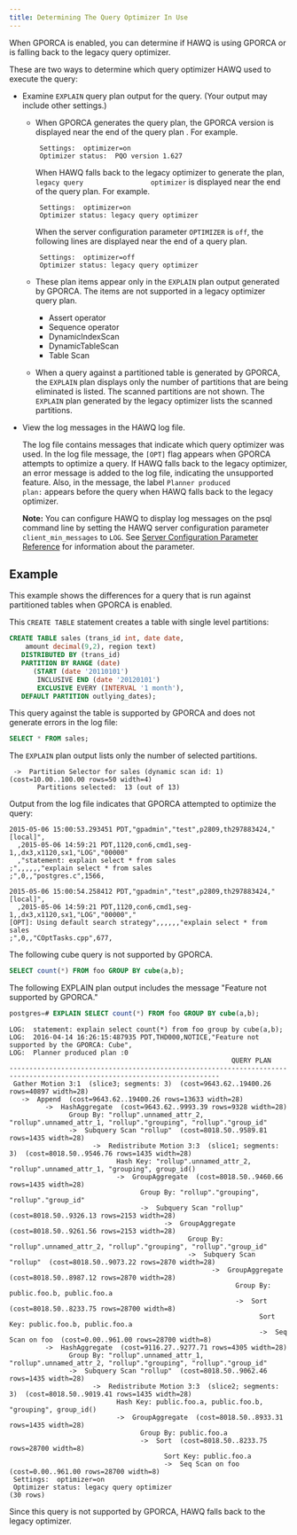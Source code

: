 ```yaml
---
title: Determining The Query Optimizer In Use
---
```


<!--
Licensed to the Apache Software Foundation (ASF) under one
or more contributor license agreements.  See the NOTICE file
distributed with this work for additional information
regarding copyright ownership.  The ASF licenses this file
to you under the Apache License, Version 2.0 (the
"License"); you may not use this file except in compliance
with the License.  You may obtain a copy of the License at

  http://www.apache.org/licenses/LICENSE-2.0

Unless required by applicable law or agreed to in writing,
software distributed under the License is distributed on an
"AS IS" BASIS, WITHOUT WARRANTIES OR CONDITIONS OF ANY
KIND, either express or implied.  See the License for the
specific language governing permissions and limitations
under the License.
-->

<span class="shortdesc"> When GPORCA is enabled, you can determine if HAWQ is using GPORCA or is falling back to the legacy query optimizer. </span>

These are two ways to determine which query optimizer HAWQ used to execute the query:

-   Examine `EXPLAIN` query plan output for the query. (Your output may include other settings.)
    -   When GPORCA generates the query plan, the GPORCA version is displayed near the end of the query plan . For example.

        ``` pre
         Settings:  optimizer=on
         Optimizer status:  PQO version 1.627
        ```

        When HAWQ falls back to the legacy optimizer to generate the plan, `legacy query                 optimizer` is displayed near the end of the query plan. For example.

        ``` pre
         Settings:  optimizer=on
         Optimizer status: legacy query optimizer
        ```

        When the server configuration parameter `OPTIMIZER` is `off`, the following lines are displayed near the end of a query plan.

        ``` pre
         Settings:  optimizer=off
         Optimizer status: legacy query optimizer
        ```

    -   These plan items appear only in the `EXPLAIN` plan output generated by GPORCA. The items are not supported in a legacy optimizer query plan.
        -   Assert operator
        -   Sequence operator
        -   DynamicIndexScan
        -   DynamicTableScan
        -   Table Scan
    -   When a query against a partitioned table is generated by GPORCA, the `EXPLAIN` plan displays only the number of partitions that are being eliminated is listed. The scanned partitions are not shown. The `EXPLAIN` plan generated by the legacy optimizer lists the scanned partitions.

-   View the log messages in the HAWQ log file.

    The log file contains messages that indicate which query optimizer was used. In the log file message, the `[OPT]` flag appears when GPORCA attempts to optimize a query. If HAWQ falls back to the legacy optimizer, an error message is added to the log file, indicating the unsupported feature. Also, in the message, the label `Planner produced             plan:` appears before the query when HAWQ falls back to the legacy optimizer.

    **Note:** You can configure HAWQ to display log messages on the psql command line by setting the HAWQ server configuration parameter `client_min_messages` to `LOG`. See [Server Configuration Parameter Reference](../../reference/HAWQSiteConfig/index.html) for information about the parameter.

## Example<a id="topic_n4w_nb5_xr"></a>

This example shows the differences for a query that is run against partitioned tables when GPORCA is enabled.

This `CREATE TABLE` statement creates a table with single level partitions:

``` sql
CREATE TABLE sales (trans_id int, date date, 
    amount decimal(9,2), region text)
   DISTRIBUTED BY (trans_id)
   PARTITION BY RANGE (date)
      (START (date '2011­01­01') 
       INCLUSIVE END (date '2012­01­01') 
       EXCLUSIVE EVERY (INTERVAL '1 month'),
   DEFAULT PARTITION outlying_dates);
```

This query against the table is supported by GPORCA and does not generate errors in the log file:

``` sql
SELECT * FROM sales;
```

The `EXPLAIN` plan output lists only the number of selected partitions.

``` 
 ->  Partition Selector for sales (dynamic scan id: 1)  (cost=10.00..100.00 rows=50 width=4)
       Partitions selected:  13 (out of 13)
```

Output from the log file indicates that GPORCA attempted to optimize the query:

``` 
2015-05-06 15:00:53.293451 PDT,"gpadmin","test",p2809,th297883424,"[local]",
  ,2015-05-06 14:59:21 PDT,1120,con6,cmd1,seg-1,,dx3,x1120,sx1,"LOG","00000"
  ,"statement: explain select * from sales
;",,,,,,"explain select * from sales
;",0,,"postgres.c",1566,

2015-05-06 15:00:54.258412 PDT,"gpadmin","test",p2809,th297883424,"[local]",
  ,2015-05-06 14:59:21 PDT,1120,con6,cmd1,seg-1,,dx3,x1120,sx1,"LOG","00000","
[OPT]: Using default search strategy",,,,,,"explain select * from sales
;",0,,"COptTasks.cpp",677,
```

The following cube query is not supported by GPORCA.

``` sql
SELECT count(*) FROM foo GROUP BY cube(a,b);
```

The following EXPLAIN plan output includes the message "Feature not supported by GPORCA."

``` sql
postgres=# EXPLAIN SELECT count(*) FROM foo GROUP BY cube(a,b);
```
```
LOG:  statement: explain select count(*) from foo group by cube(a,b);
LOG:  2016-04-14 16:26:15:487935 PDT,THD000,NOTICE,"Feature not supported by the GPORCA: Cube",
LOG:  Planner produced plan :0
                                                        QUERY PLAN
---------------------------------------------------------------------------------------------------------------------------
 Gather Motion 3:1  (slice3; segments: 3)  (cost=9643.62..19400.26 rows=40897 width=28)
   ->  Append  (cost=9643.62..19400.26 rows=13633 width=28)
         ->  HashAggregate  (cost=9643.62..9993.39 rows=9328 width=28)
               Group By: "rollup".unnamed_attr_2, "rollup".unnamed_attr_1, "rollup"."grouping", "rollup"."group_id"
               ->  Subquery Scan "rollup"  (cost=8018.50..9589.81 rows=1435 width=28)
                     ->  Redistribute Motion 3:3  (slice1; segments: 3)  (cost=8018.50..9546.76 rows=1435 width=28)
                           Hash Key: "rollup".unnamed_attr_2, "rollup".unnamed_attr_1, "grouping", group_id()
                           ->  GroupAggregate  (cost=8018.50..9460.66 rows=1435 width=28)
                                 Group By: "rollup"."grouping", "rollup"."group_id"
                                 ->  Subquery Scan "rollup"  (cost=8018.50..9326.13 rows=2153 width=28)
                                       ->  GroupAggregate  (cost=8018.50..9261.56 rows=2153 width=28)
                                             Group By: "rollup".unnamed_attr_2, "rollup"."grouping", "rollup"."group_id"
                                             ->  Subquery Scan "rollup"  (cost=8018.50..9073.22 rows=2870 width=28)
                                                   ->  GroupAggregate  (cost=8018.50..8987.12 rows=2870 width=28)
                                                         Group By: public.foo.b, public.foo.a
                                                         ->  Sort  (cost=8018.50..8233.75 rows=28700 width=8)
                                                               Sort Key: public.foo.b, public.foo.a
                                                               ->  Seq Scan on foo  (cost=0.00..961.00 rows=28700 width=8)
         ->  HashAggregate  (cost=9116.27..9277.71 rows=4305 width=28)
               Group By: "rollup".unnamed_attr_1, "rollup".unnamed_attr_2, "rollup"."grouping", "rollup"."group_id"
               ->  Subquery Scan "rollup"  (cost=8018.50..9062.46 rows=1435 width=28)
                     ->  Redistribute Motion 3:3  (slice2; segments: 3)  (cost=8018.50..9019.41 rows=1435 width=28)
                           Hash Key: public.foo.a, public.foo.b, "grouping", group_id()
                           ->  GroupAggregate  (cost=8018.50..8933.31 rows=1435 width=28)
                                 Group By: public.foo.a
                                 ->  Sort  (cost=8018.50..8233.75 rows=28700 width=8)
                                       Sort Key: public.foo.a
                                       ->  Seq Scan on foo  (cost=0.00..961.00 rows=28700 width=8)
 Settings:  optimizer=on
 Optimizer status: legacy query optimizer
(30 rows)
```

Since this query is not supported by GPORCA, HAWQ falls back to the legacy optimizer.


